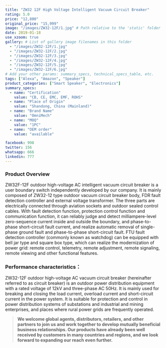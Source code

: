 ```yaml
---
title: "ZW32 12F High Voltage Intelligent Vacuum Circuit Breaker"
rating: 5.0
price: "12,800"
original_price: "15,999"
image: "/images/ZW32-12F/1.jpg" # Path relative to the 'static' folder or use Hugo Pipes
date: 2019-01-18
use_xzoom: true
gallery: # List of gallery image filenames in this folder
  - "/images/ZW32-12F/1.jpg"
  - "/images/ZW32-12F/2.jpg"
  - "/images/ZW32-12F/3.jpg"
  - "/images/ZW32-12F/4.jpg"
  - "/images/ZW32-12F/5.jpg"
  - "/images/ZW32-12F/6.jpg"
# Add your other params: summary_specs, technical_specs_table, etc.
tags: ["Alexa", "Amazon", "Speaker"]
product_categories: ["Smart Speaker", "Electronics"]
summary_specs:
  - name: "Certification"
    value: "CB, CE, EMC, EMF, ROHS"
  - name: "Place of Origin"
    value: "Shandong, China (Mainland)"
  - name: "Brand Name"
    value: "OmniMech"
  - name: "MOQ"
    value: "1PC"
  - name: "OEM order"
    value: "available"

facebook: 998
twitter: 156
whatsapp: 666
linkedin: 777    
---
```


### Product Overview

ZW32F-12F outdoor high-voltage AC intelligent vacuum circuit breaker is a user boundary switch independently developed by our company. It is mainly composed of ZW32-12 type outdoor vacuum circuit breaker body, FDR fault detection controller and external voltage transformer. The three parts are electrically connected through aviation sockets and outdoor sealed control cables. With fault detection function, protection control function and communication function, it can reliably judge and detect milliampere-level zero-sequence current inside and outside the boundary, and phase-to-phase short-circuit fault current, and realize automatic removal of single-phase ground fault and phase-to-phase short-circuit fault. FTU fault detection controller (commonly known as watchdog) can be equipped with bell jar type and square box type, which can realize the modernization of power grid: remote control, telemetry, remote adjustment, remote signaling, remote viewing and other functional features.
### Performance characteristics：
ZW32-12F outdoor high-voltage AC vacuum circuit breaker (hereinafter referred to as circuit breaker) is an outdoor power distribution equipment with a rated voltage of 12kV and three-phase AC 50Hz. It is mainly used for breaking and closing the load current, overload current and short-circuit current in the power system. It is suitable for protection and control in power distribution systems of substations and industrial and mining enterprises, and places where rural power grids are frequently operated.


> **We welcome global agents, distributors, retailers, and other partners to join us and work together to develop mutually beneficial business relationships. Our products have already been well received by customers in many countries and regions, and we look forward to expanding our reach even further.**

